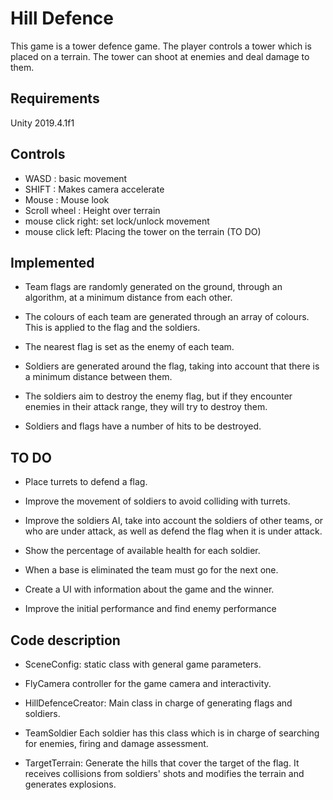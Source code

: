 # Hill Defence


This game is a tower defence game. The player controls a tower which is placed on a terrain. The tower can shoot at enemies and deal damage to them.

## Requirements

Unity 2019.4.1f1

## Controls


- WASD : basic movement
- SHIFT : Makes camera accelerate
- Mouse : Mouse look
- Scroll wheel : Height over terrain
- mouse click right: set lock/unlock movement 
- mouse click left: Placing the tower on the terrain (TO DO)
  
## Implemented

* Team flags are randomly generated on the ground, through an algorithm, at a minimum distance from each other.

* The colours of each team are generated through an array of colours. This is applied to the flag and the soldiers.

* The nearest flag is set as the enemy of each team.

* Soldiers are generated around the flag, taking into account that there is a minimum distance between them.

* The soldiers aim to destroy the enemy flag, but if they encounter enemies in their attack range, they will try to destroy them.

* Soldiers and flags have a number of hits to be destroyed.

## TO DO

* Place turrets to defend a flag.

* Improve the movement of soldiers to avoid colliding with turrets.

* Improve the soldiers AI, take into account the soldiers of other teams, or who are under attack, as well as defend the flag when it is under attack.

* Show the percentage of available health for each soldier.

* When a base is eliminated the team must go for the next one.

* Create a UI with information about the game and the winner.

* Improve the initial performance and find enemy performance

## Code description

- SceneConfig: static class with general game parameters.

- FlyCamera controller for the game camera and interactivity.

- HillDefenceCreator: Main class in charge of generating flags and soldiers.

- TeamSoldier Each soldier has this class which is in charge of searching for enemies, firing and damage assessment.

- TargetTerrain: Generate the hills that cover the target of the flag. It receives collisions from soldiers' shots and modifies the terrain and generates explosions.

  